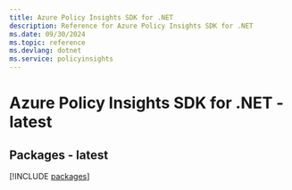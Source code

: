 ```yaml
---
title: Azure Policy Insights SDK for .NET
description: Reference for Azure Policy Insights SDK for .NET
ms.date: 09/30/2024
ms.topic: reference
ms.devlang: dotnet
ms.service: policyinsights
---
```

# Azure Policy Insights SDK for .NET - latest
## Packages - latest
[!INCLUDE [packages](policy-insights-index.md)]